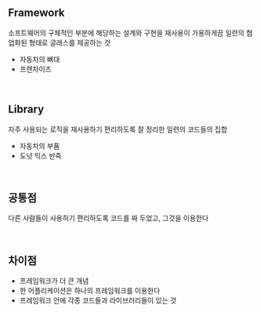 ## Framework

소프트웨어의 구체적인 부분에 해당하는 설계와 구현을 재사용이 가용하게끔 일련의 협업화된 형태로 글래스를 제공하는 것

- 자동차의 뼈대
- 프랜차이즈

<br>

## Library

자주 사용되는 로직을 재사용하기 편리하도록 잘 정리한 일련의 코드들의 집합

- 자동차의 부품
- 도넛 믹스 반죽

<br>

## 공통점

다른 사람들이 사용하기 편리하도록 코드를 짜 두었고, 그것을 이용한다

<br>

## 차이점

- 프레임워크가 더 큰 개념
- 한 어플리케이션은 하나의 프레임워크를 이용한다
- 프레임워크 안에 각종 코드들과 라이브러리들이 있는 것